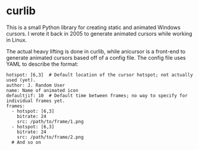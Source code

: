 curlib
======

This is a small Python library for creating static and animated Windows cursors. I wrote 
it back in 2005 to generate animated cursors while working in Linux.

The actual heavy lifting is done in curlib, while anicursor is a front-end to generate 
animated cursors based off of a config file. The config file uses YAML to describe the
format:

    hotspot: [6,3]	# Default location of the cursor hotspot; not actually used (yet).
    author: J. Random User
    name: Name of animated icon
    defaultjif: 10	# Default time between frames; no way to specify for individual frames yet.
    frames:
      - hotspot: [6,3]
        bitrate: 24
        src: /path/to/frame/1.png
      - hotspot: [6,3]
        bitrate: 24
        src: /path/to/frame/2.png
      # And so on

